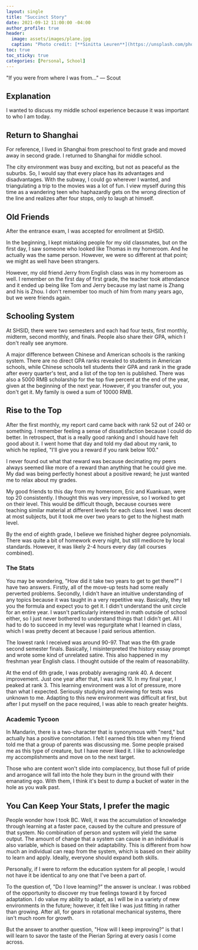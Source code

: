 ```yaml
---
layout: single
title: "Succinct Story"
date: 2021-09-12 11:00:00 -04:00
author_profile: true
header: 
  image: assets/images/plane.jpg
  caption: "Photo credit: [**Sinitta Leuren**](https://unsplash.com/photos/g54aAP8dUW8)"
toc: true
toc_sticky: true
categories: [Personal, School]
---
```


"If you were from where I was from..." — Scout

## Explanation

I wanted to discuss my middle school experience because it was important to who I am today. 

## Return to Shanghai

For reference, I lived in Shanghai from preschool to first grade and moved away in second grade. I returned to Shanghai for middle school. 

The city environment was busy and exciting, but not as peaceful as the suburbs. So, I would say that every place has its advantages and disadvantages. With the subway, I could go wherever I wanted, and triangulating a trip to the movies was a lot of fun. I view myself during this time as a wandering teen who haphazardly gets on the wrong direction of the line and realizes after four stops, only to laugh at himself.

## Old Friends

After the entrance exam, I was accepted for enrollment at SHSID.

In the beginning, I kept mistaking people for my old classmates, but on the first day, I saw someone who looked like Thomas in my homeroom. And he actually was the same person. However, we were so different at that point; we might as well have been strangers. 

However, my old friend Jerry from English class was in my homeroom as well. I remember on the first day of first grade, the teacher took attendance and it ended up being like Tom and Jerry because my last name is Zhang and his is Zhou. I don't remember too much of him from many years ago, but we were friends again. 

## Schooling System

At SHSID, there were two semesters and each had four tests, first monthly, midterm, second monthly, and finals. People also share their GPA, which I don't really see anymore. 

A major difference between Chinese and American schools is the ranking system. There are no direct GPA ranks revealed to students in American schools, while Chinese schools tell students their GPA and rank in the grade after every quarter's test, and a list of the top ten is published. There was also a 5000 RMB scholarship for the top five percent at the end of the year, given at the beginning of the next year. However, if you transfer out, you don't get it. My family is owed a sum of 10000 RMB.

## Rise to the Top

After the first monthly, my report card came back with rank 52 out of 240 or something. I remember feeling a sense of dissatisfaction because I could do better. In retrospect, that is a really good ranking and I should have felt good about it. I went home that day and told my dad about my rank, to which he replied, "I'll give you a reward if you rank below 100." 

I never found out what that reward was because decimating my peers always seemed like more of a reward than anything that he could give me. My dad was being perfectly honest about a positive reward; he just wanted me to relax about my grades. 

My good friends to this day from my homeroom, Eric and Kuankuan, were top 20 consistently. I thought this was very impressive, so I worked to get on their level. This would be difficult though, because courses were teaching similar material at different levels for each class level. I was decent at most subjects, but it took me over two years to get to the highest math level. 

By the end of eighth grade, I believe we finished higher degree polynomials. There was quite a bit of homework every night, but still mediocre by local standards. However, it was likely 2-4 hours every day (all courses combined). 

### The Stats

You may be wondering, "How did it take two years to get to get there?" I have two answers. Firstly, all of the move-up tests had some really perverted problems. Secondly, I didn't have an intuitive understanding of any topics because it was taught in a very repetitive way. Basically, they tell you the formula and expect you to get it. I didn't understand the unit circle for an entire year. I wasn't particularly interested in math outside of school either, so I just never bothered to understand things that I didn't get. All I had to do to succeed in my level was regurgitate what I learned in class, which I was pretty decent at because I paid serious attention. 

The lowest rank I received was around 90-97. That was the 6th grade second semester finals. Basically, I misinterpreted the history essay prompt and wrote some kind of unrelated satire. This also happened in my freshman year English class. I thought outside of the realm of reasonability. 

At the end of 6th grade, I was probably averaging rank 40. A decent improvement. Just one year after that, I was rank 10. In my final year, I peaked at rank 3. This learning environment was a lot of pressure, more than what I expected. Seriously studying and reviewing for tests was unknown to me. Adapting to this new environment was difficult at first, but after I put myself on the pace required, I was able to reach greater heights. 

### Academic Tycoon

In Mandarin, there is a two-character that is synonymous with "nerd," but actually has a positive connotation. I felt I earned this title when my friend told me that a group of parents was discussing me. Some people praised me as this type of creature, but I have never liked it. I like to acknowledge my accomplishments and move on to the next target. 

Those who are content won't slide into complacency, but those full of pride and arrogance will fall into the hole they burn in the ground with their emanating ego. With them, I think it's best to dump a bucket of water in the hole as you walk past.

## You Can Keep Your Stats, I prefer the magic

People wonder how I took BC. Well, it was the accumulation of knowledge through learning at a faster pace, caused by the culture and pressure of that system. No combination of person and system will yield the same output. The amount of change that a system can cause in an individual is also variable, which is based on their adaptability. This is different from how much an individual can reap from the system, which is based on their ability to learn and apply. Ideally, everyone should expand both skills. 

Personally, if I were to reform the education system for all people, I would not have it be identical to any one that I've been a part of. 

To the question of, "Do I love learning?" the answer is unclear. I was robbed of the opportunity to discover my true feelings toward it by forced adaptation. I do value my ability to adapt, as I will be in a variety of new environments in the future; however, it felt like I was just fitting in rather than growing. After all, for gears in rotational mechanical systems, there isn't much room for growth.

But the answer to another question, "How will I keep improving?" is that I will learn to savor the taste of the Pierian Spring at every oasis I come across. 